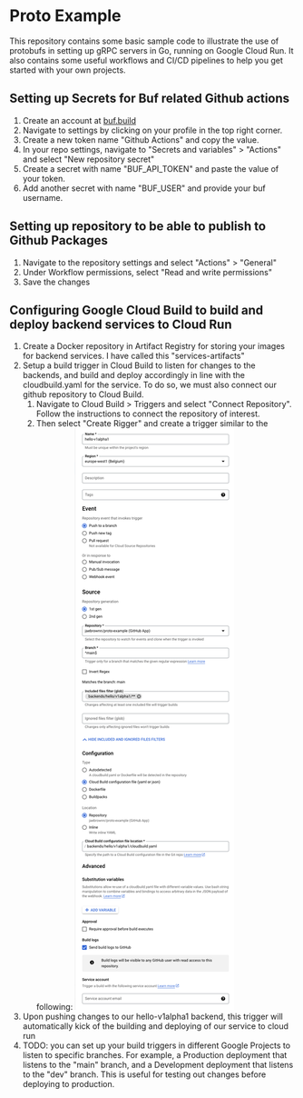 # Proto Example
This repository contains some basic sample code to illustrate the use of protobufs in setting up gRPC servers in Go, 
running on Google Cloud Run. It also contains some useful workflows and CI/CD pipelines to help you get started with
your own projects.

## Setting up Secrets for Buf related Github actions
1. Create an account at [buf.build](https://buf.build)
2. Navigate to settings by clicking on your profile in the top right corner.
3. Create a new token name "Github Actions" and copy the value.
4. In your repo settings, navigate to "Secrets and variables" > "Actions" and select "New repository secret"
5. Create a secret with name "BUF_API_TOKEN" and paste the value of your token.
6. Add another secret with name "BUF_USER" and provide your buf username.

## Setting up repository to be able to publish to Github Packages
1. Navigate to the repository settings and select "Actions" > "General"
2. Under Workflow permissions, select "Read and write permissions"
3. Save the changes

## Configuring Google Cloud Build to build and deploy backend services to Cloud Run
1. Create a Docker repository in Artifact Registry for storing your images for backend services. I have
called this "services-artifacts"
2. Setup a build trigger in Cloud Build to listen for changes to the backends, and build and deploy accordingly
in line with the cloudbuild.yaml for the service. To do so, we must also connect our github repository to Cloud Build.
   1. Navigate to Cloud Build > Triggers and select "Connect Repository". Follow the instructions to connect the repository of interest.
   2. Then select "Create Rigger" and create a trigger similar to the following:
![img.png](img.png)
3. Upon pushing changes to our hello-v1alpha1 backend, this trigger will automatically kick of the building and deploying of our service to cloud run
4. TODO: you can set up your build triggers in different Google Projects to listen to specific branches. For example, a Production deployment that 
listens to the "main" branch, and a Development deployment that listens to the "dev" branch. This is useful for testing out changes before deploying to production.